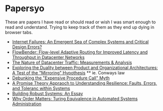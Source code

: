 # Papersyo

These are papers I have read or should read or wish I was smart enough to read and understand. Trying to keep track of them as they end up dying in browser tabs.

* [Internet Failures: An Emergent Sea of Complex Systems and Critical Design Errors?](http://www.cl.cam.ac.uk/~jac22/out/bcs.pdf)
* [FlowBender: Flow-level Adaptive Routing for Improved Latency and Throughput in Datacenter Networks](http://conferences2.sigcomm.org/co-next/2014/CoNEXT_papers/p149.pdf)
* [The Nature of Datacenter Traffic: Measurements & Analysis](http://www.msr-waypoint.com/en-us/UM/people/srikanth/data/imc09_dcTraffic.pdf)
* [Exploring the Duality between Product and Organizational Architectures: A Test of the "Mirroring" Hypothesis](http://www.hbs.edu/faculty/Publication%20Files/08-039_1861e507-1dc1-4602-85b8-90d71559d85b.pdf)
** ie. Conways law
* [Debunking the "Expensive Procedure Call" Myth](http://repository.readscheme.org/ftp/papers/ai-lab-pubs/AIM-443.pdf)
* [A Promise Theory Appraoch to Understanding Resilience: Faults, Errors, and Toleranc within Systems](http://markburgess.org/Faults.pdf)
* [Building Robust Systems: An Essay](https://groups.csail.mit.edu/mac/users/gjs/6.945/readings/robust-systems.pdf)
* [Why Order Matters: Turing Equivalence in Automated Systems Administration](https://www.usenix.org/legacy/publications/library/proceedings/lisa02/tech/full_papers/traugott/traugott_html/index.html)

